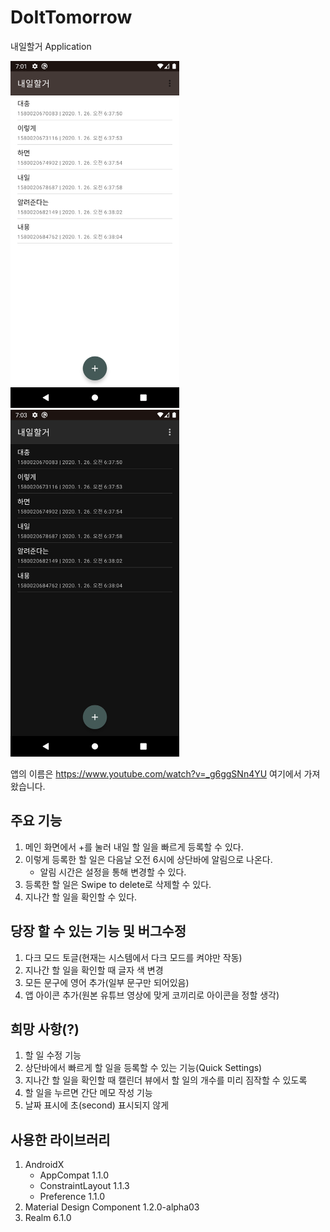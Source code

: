 # DoItTomorrow
내일할거 Application

<img src="https://github.com/Yang-Seungmin/DoItTomorrow/blob/readme_update/screenshots/device-2020-01-26-160226.png" width="270" height="555"> <img src="https://github.com/Yang-Seungmin/DoItTomorrow/blob/readme_update/screenshots/device-2020-01-26-160322.png" width="270" height="555">

앱의 이름은 https://www.youtube.com/watch?v=_g6ggSNn4YU 여기에서 가져왔습니다.

## 주요 기능
1. 메인 화면에서 +를 눌러 내일 할 일을 빠르게 등록할 수 있다.
2. 이렇게 등록한 할 일은 다음날 오전 6시에 상단바에 알림으로 나온다.
    - 알림 시간은 설정을 통해 변경할 수 있다.
3. 등록한 할 일은 Swipe to delete로 삭제할 수 있다.
4. 지나간 할 일을 확인할 수 있다.

## 당장 할 수 있는 기능 및 버그수정
1. 다크 모드 토글(현재는 시스템에서 다크 모드를 켜야만 작동)
2. 지나간 할 일을 확인할 때 글자 색 변경
3. 모든 문구에 영어 추가(일부 문구만 되어있음)
4. 앱 아이콘 추가(원본 유튜브 영상에 맞게 코끼리로 아이콘을 정할 생각)

## 희망 사항(?)
1. 할 일 수정 기능
2. 상단바에서 빠르게 할 일을 등록할 수 있는 기능(Quick Settings)
3. 지나간 할 일을 확인할 때 캘린더 뷰에서 할 일의 개수를 미리 짐작할 수 있도록
4. 할 일을 누르면 간단 메모 작성 기능
5. 날짜 표시에 초(second) 표시되지 않게

## 사용한 라이브러리
1. AndroidX
    - AppCompat 1.1.0
    - ConstraintLayout 1.1.3
    - Preference 1.1.0
2. Material Design Component 1.2.0-alpha03
3. Realm 6.1.0
